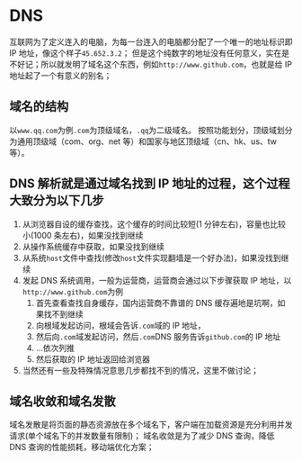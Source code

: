# DNS

互联网为了定义连入的电脑，为每一台连入的电脑都分配了一个唯一的地址标识即 IP 地址，像这个样子`45.652.3.2`；
但是这个纯数字的地址没有任何意义，实在是不好记；所以就发明了域名这个东西，例如`http://www.github.com`，也就是给 IP 地址起了一个有意义的别名；

## 域名的结构

以`www.qq.com`为例`.com`为顶级域名，`.qq`为二级域名。
按照功能划分，顶级域划分为通用顶级域（com、org、net 等）和国家与地区顶级域（cn、hk、us、tw 等）。

## DNS 解析就是通过域名找到 IP 地址的过程，这个过程大致分为以下几步

1. 从浏览器自设的缓存查找，这个缓存的时间比较短(1 分钟左右)，容量也比较小(1000 条左右)，如果没找到继续
2. 从操作系统缓存中获取，如果没找到继续
3. 从系统`host`文件中查找(修改`host`文件实现翻墙是一个好办法)，如果没找到继续
4. 发起 DNS 系统调用，一般为运营商，运营商会通过以下步骤获取 IP 地址，以`http://www.github.com`为例
   1. 首先查看查找自身缓存，国内运营商不靠谱的 DNS 缓存遍地是坑啊，如果找不到继续
   2. 向根域发起访问，根域会告诉`.com`域的 IP 地址，
   3. 然后向`.com`域发起访问，然后`.com`DNS 服务告诉`github.com`的 IP 地址
   4. ...依次列推
   5. 然后获取的 IP 地址返回给浏览器
5. 当然还有一些及特殊情况意思几步都找不到的情况，这里不做讨论；

## 域名收敛和域名发散

域名发散是将页面的静态资源放在多个域名下，客户端在加载资源是充分利用并发请求(单个域名下的并发数量有限制)；
域名收敛是为了减少 DNS 查询，降低 DNS 查询的性能损耗，移动端优化方案；
